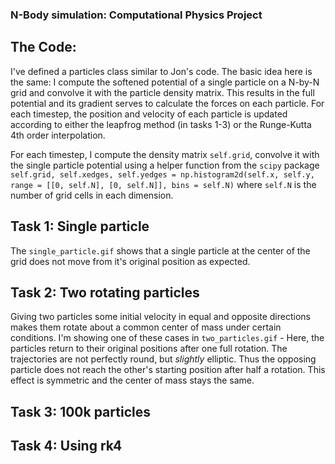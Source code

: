 ### N-Body simulation: Computational Physics Project

## The Code:
I've defined a particles class similar to Jon's code. The basic idea here is the same: I compute the softened potential of a single particle on a N-by-N grid and convolve it with the particle density matrix. This results in the full potential and its gradient serves to calculate the forces on each particle. For each timestep, the position and velocity of each particle is updated according to either the leapfrog method (in tasks 1-3) or the Runge-Kutta 4th order interpolation.

For each timestep, I compute the density matrix ``self.grid``, convolve it with the single particle potential using a helper function from the `scipy` package
```self.grid, self.xedges, self.yedges = np.histogram2d(self.x, self.y, range = [[0, self.N], [0, self.N]], bins = self.N)```
where `self.N` is the number of grid cells in each dimension.
## Task 1: Single particle

The `single_particle.gif` shows that a single particle at the center of the grid does not move from it's original position as expected.

## Task 2: Two rotating particles

Giving two particles some initial velocity in equal and opposite directions makes them rotate about a common center of mass under certain conditions. I'm showing one of these cases in `two_particles.gif` - Here, the particles return to their original positions after one full rotation. The trajectories are not perfectly round, but *slightly* elliptic. Thus the opposing particle does not reach the other's starting position after half a rotation. This effect is symmetric and the center of mass stays the same. 

## Task 3: 100k particles

## Task 4: Using rk4
